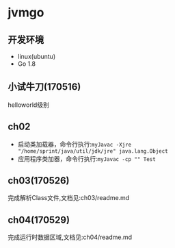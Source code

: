 # jvmgo
## 开发环境
- linux(ubuntu)
- Go 1.8

## 小试牛刀(170516)
helloworld级别

## ch02
- 启动类加载器，命令行执行:`myJavac -Xjre "/home/sprint/java/util/jdk/jre" java.lang.Object`
- 应用程序类加器，命令行执行:`myJavac -cp "" Test`

## ch03(170526)
完成解析Class文件,文档见:ch03/readme.md

## ch04(170529)
完成运行时数据区域,文档见:ch04/readme.md
